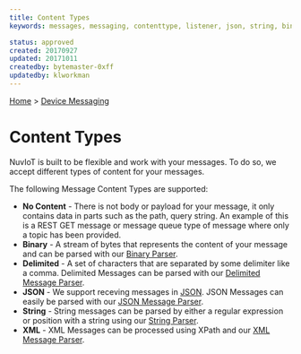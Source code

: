 ```yaml
---
title: Content Types
keywords: messages, messaging, contenttype, listener, json, string, binary, xml, delimited

status: approved
created: 20170927
updated: 20171011
createdby: bytemaster-0xff
updatedby: klworkman
---
```

[Home](../Index.md) > [Device Messaging](Index.md)

# Content Types

NuvIoT is built to be flexible and work with your messages.  To do so, we accept different types 
of content for your messages.

The following Message Content Types are supported:

* **No Content** - There is not body or payload for your message, it only contains data in parts such as the path, query string.  An example of this is a REST GET message or message queue type of message where only a topic has been provided.
* **Binary** - A stream of bytes that represents the content of your message and can be parsed with our [Binary Parser](./Parsing/ParsingBinaryMessages.md).
* **Delimited** - A set of characters that are separated by some delimiter like a comma.  Delimited Messages can be parsed with our [Delimited Message Parser](./Parsing/ParsingDelimitedMessage.md).
* **JSON** - We support receving messages in [JSON](https://en.wikipedia.org/wiki/JSON).  JSON Messages can easily be parsed with our [JSON Message Parser](./Parsing/ParsingJsonMessage.md).
* **String** - String messages can be parsed by either a regular expression or position with a string using our [String Parser](./Parsing/ParsingStringMessage.md).
* **XML** - XML Messages can be processed using XPath and our [XML Message Parser](./Parsing/ParsingXmlMessage.md).

